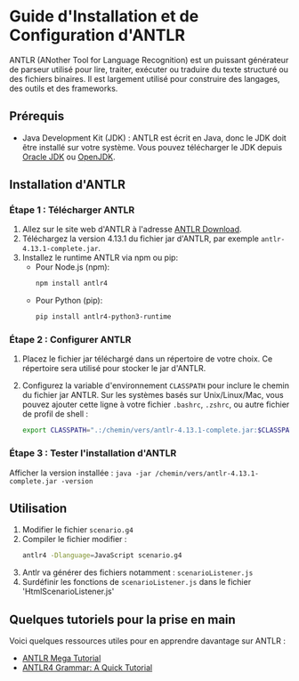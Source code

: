 # Guide d'Installation et de Configuration d'ANTLR

ANTLR (ANother Tool for Language Recognition) est un puissant générateur de parseur utilisé pour lire, traiter, exécuter ou traduire du texte structuré ou des fichiers binaires. Il est largement utilisé pour construire des langages, des outils et des frameworks.

## Prérequis

- Java Development Kit (JDK) : ANTLR est écrit en Java, donc le JDK doit être installé sur votre système. Vous pouvez télécharger le JDK depuis [Oracle JDK](https://www.oracle.com/java/technologies/javase-jdk11-downloads.html) ou [OpenJDK](https://openjdk.java.net/install/index.html).

## Installation d'ANTLR

### Étape 1 : Télécharger ANTLR

1. Allez sur le site web d'ANTLR à l'adresse [ANTLR Download](https://www.antlr.org/download.html).
2. Téléchargez la version 4.13.1 du fichier jar d'ANTLR, par exemple `antlr-4.13.1-complete.jar`.
3. Installez le runtime ANTLR via npm ou pip:
   - Pour Node.js (npm):
     ```bash
     npm install antlr4
   - Pour Python (pip):
     ```bash
     pip install antlr4-python3-runtime

### Étape 2 : Configurer ANTLR

1. Placez le fichier jar téléchargé dans un répertoire de votre choix. Ce répertoire sera utilisé pour stocker le jar d'ANTLR.

2. Configurez la variable d'environnement `CLASSPATH` pour inclure le chemin du fichier jar ANTLR. Sur les systèmes basés sur Unix/Linux/Mac, vous pouvez ajouter cette ligne à votre fichier `.bashrc`, `.zshrc`, ou autre fichier de profil de shell :
   ```bash
   export CLASSPATH=".:/chemin/vers/antlr-4.13.1-complete.jar:$CLASSPATH"
   
 ### Étape 3 : Tester l'installation d'ANTLR

 Afficher la version installée :  ```java -jar /chemin/vers/antlr-4.13.1-complete.jar -version```
 
 ## Utilisation
 
 1. Modifier le fichier `scenario.g4`
 2. Compiler le fichier modifier :
     ```bash
    antlr4 -Dlanguage=JavaScript scenario.g4
 3. Antlr va générer des fichiers notamment : `scenarioListener.js`
 4. Surdéfinir les fonctions de `scenarioListener.js` dans le fichier 'HtmlScenarioListener.js'

## Quelques tutoriels pour la prise en main
Voici quelques ressources utiles pour en apprendre davantage sur ANTLR :

- [ANTLR Mega Tutorial](https://tomassetti.me/antlr-mega-tutorial/#chapter11)
- [ANTLR4 Grammar: A Quick Tutorial](https://medium.com/@kv391/antlr4-grammar-a-quick-tutorial-e1f0fb6ca4ff)

    
 
